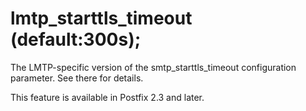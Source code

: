 # lmtp_starttls_timeout (default:300s); 

 The LMTP-specific version of the smtp_starttls_timeout configuration
parameter.  See there for details. 

 This feature is available in Postfix 2.3 and later. 



